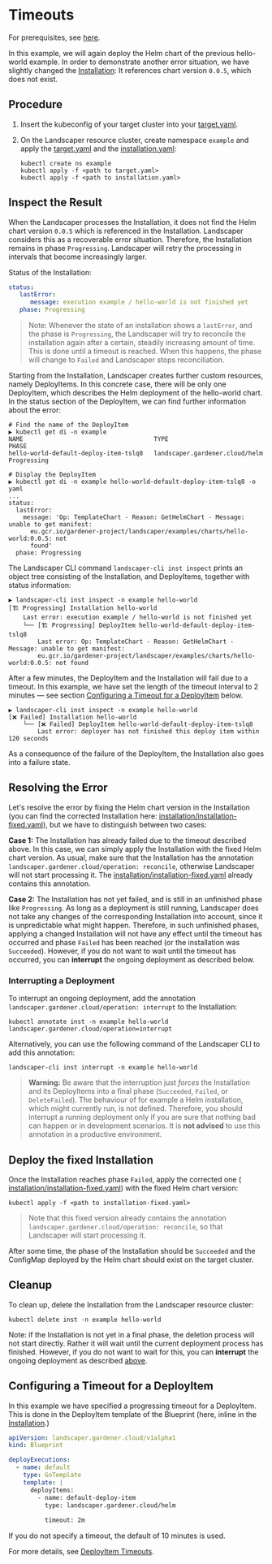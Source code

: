 # Timeouts

For prerequisites, see [here](../../README.md#prerequisites-and-basic-definitions).

In this example, we will again deploy the Helm chart of the previous hello-world example. In order to demonstrate 
another error situation, we have slightly changed the [Installation](./installation/installation.yaml): 
It references chart version `0.0.5`, which does not exist.

## Procedure

1. Insert the kubeconfig of your target cluster into your [target.yaml](installation/target.yaml).
   
2. On the Landscaper resource cluster, create namespace `example` and apply the [target.yaml](installation/target.yaml) 
   and the [installation.yaml](installation/installation.yaml):
   
   ```shell
   kubectl create ns example
   kubectl apply -f <path to target.yaml>
   kubectl apply -f <path to installation.yaml>
   ```

## Inspect the Result

When the Landscaper processes the Installation, it does not find the Helm chart version `0.0.5` which is referenced 
in the Installation. Landscaper considers this as a recoverable error situation. Therefore, the Installation remains in 
phase `Progressing`. Landscaper will retry the processing in intervals that become increasingly larger.

Status of the Installation:

```yaml
status:
   lastError:
      message: execution example / hello-world is not finished yet
   phase: Progressing
```

> Note: Whenever the state of an installation shows a `lastError`, and the phase is `Progressing`, the Landscaper will 
> try to reconcile the installation again after a certain, steadily increasing amount of time. This is done until a 
> timeout is reached. When this happens, the phase will change to `Failed` and Landscaper stops reconciliation.

Starting from the Installation, Landscaper creates further custom resources, namely DeployItems. In this concrete case, 
there will be only one DeployItem, which describes the Helm deployment of the hello-world chart. In the status section 
of the DeployItem, we can find further information about the error:

```shell
# Find the name of the DeployItem
▶ kubectl get di -n example
NAME                                    TYPE                             PHASE
hello-world-default-deploy-item-tslq8   landscaper.gardener.cloud/helm   Progressing

# Display the DeployItem
▶ kubectl get di -n example hello-world-default-deploy-item-tslq8 -o yaml
...
status:
  lastError:
    message: 'Op: TemplateChart - Reason: GetHelmChart - Message: unable to get manifest:
      eu.gcr.io/gardener-project/landscaper/examples/charts/hello-world:0.0.5: not
      found'
  phase: Progressing
```

The Landscaper CLI command `landscaper-cli inst inspect` prints an object tree consisting of the Installation, 
and DeployItems, together with status information:

```shell
▶ landscaper-cli inst inspect -n example hello-world
[🏗️ Progressing] Installation hello-world
    Last error: execution example / hello-world is not finished yet
    └── [🏗️ Progressing] DeployItem hello-world-default-deploy-item-tslq8
        Last error: Op: TemplateChart - Reason: GetHelmChart - Message: unable to get manifest: 
        eu.gcr.io/gardener-project/landscaper/examples/charts/hello-world:0.0.5: not found
```

After a few minutes, the DeployItem and the Installation will fail due to a timeout. In this example, we have set the 
length of the timeout interval to 2 minutes &mdash; see section 
[Configuring a Timeout for a DeployItem](#configuring-a-timeout-for-a-deployitem) below.

```shell
▶ landscaper-cli inst inspect -n example hello-world
[❌ Failed] Installation hello-world
    └── [❌ Failed] DeployItem hello-world-default-deploy-item-tslq8
        Last error: deployer has not finished this deploy item within 120 seconds
```

As a consequence of the failure of the DeployItem, the Installation also goes into a failure state.


## Resolving the Error

Let's resolve the error by fixing the Helm chart version in the Installation (you can find the corrected Installation 
here: [installation/installation-fixed.yaml](./installation/installation-fixed.yaml)), but we have to distinguish 
between two cases:

**Case 1:** The Installation has already failed due to the timeout described above. In this case, we can simply apply 
the Installation with the fixed Helm chart version. As usual, make sure that the Installation has the 
annotation `landscaper.gardener.cloud/operation: reconcile`, otherwise Landscaper will not start processing it. 
The [installation/installation-fixed.yaml](./installation/installation-fixed.yaml) already contains this annotation.

**Case 2:** The Installation has not yet failed, and is still in an unfinished phase like `Progressing`. 
As long as a deployment is still running, Landscaper does not take any changes of the corresponding Installation into 
account, since it is unpredictable what might happen. Therefore, in such unfinished phases, applying a changed 
Installation will not have any effect until the timeout has occurred and phase `Failed` has been reached 
(or the installation was `Succeeded`). However, if you do not want to wait until the timeout has occurred, 
you can **interrupt** the ongoing deployment as described below.

### Interrupting a Deployment

To interrupt an ongoing deployment, add the annotation `landscaper.gardener.cloud/operation: interrupt` to the 
Installation:

```shell
kubectl annotate inst -n example hello-world landscaper.gardener.cloud/operation=interrupt
```

Alternatively, you can use the following command of the Landscaper CLI to add this annotation:

```shell
landscaper-cli inst interrupt -n example hello-world
```

> **Warning:** Be aware that the interruption just _forces_ the Installation and its DeployItems into a final phase 
> (`Succeeded`, `Failed`, or `DeleteFailed`). The behaviour of for example a Helm installation, which might currently 
> run, is not defined. Therefore, you should interrupt a running deployment only if you are sure that nothing bad can 
> happen or in development scenarios. It is **not advised** to use this annotation in a productive environment.

## Deploy the fixed Installation

Once the Installation reaches phase `Failed`, apply the corrected one (
[installation/installation-fixed.yaml](./installation/installation-fixed.yaml)) with the fixed Helm chart version:

```shell
kubectl apply -f <path to installation-fixed.yaml>
```

> Note that this fixed version already contains the annotation `landscaper.gardener.cloud/operation: reconcile`, 
> so that Landscaper will start processing it.

After some time, the phase of the Installation should be `Succeeded` and the ConfigMap deployed by the Helm chart should 
exist on the target cluster.


## Cleanup

To clean up, delete the Installation from the Landscaper resource cluster:

```shell
kubectl delete inst -n example hello-world
```

Note: if the Installation is not yet in a final phase, the deletion process will not start directly. 
Rather it will wait until the current deployment process has finished. However, if you do not want
to wait for this, you can **interrupt** the ongoing deployment as described [above](#interrupting-a-deployment).


## Configuring a Timeout for a DeployItem

In this example we have specified a progressing timeout for a DeployItem. This is done in the DeployItem template of the 
Blueprint (here, inline in the [Installation](./installation/installation.yaml).)

```yaml
apiVersion: landscaper.gardener.cloud/v1alpha1
kind: Blueprint

deployExecutions:
  - name: default
    type: GoTemplate
    template: |
      deployItems:
        - name: default-deploy-item
          type: landscaper.gardener.cloud/helm
      
          timeout: 2m
```

If you do not specify a timeout, the default of 10 minutes is used.

For more details, see [DeployItem Timeouts](../../../usage/DeployItemTimeouts.md).

